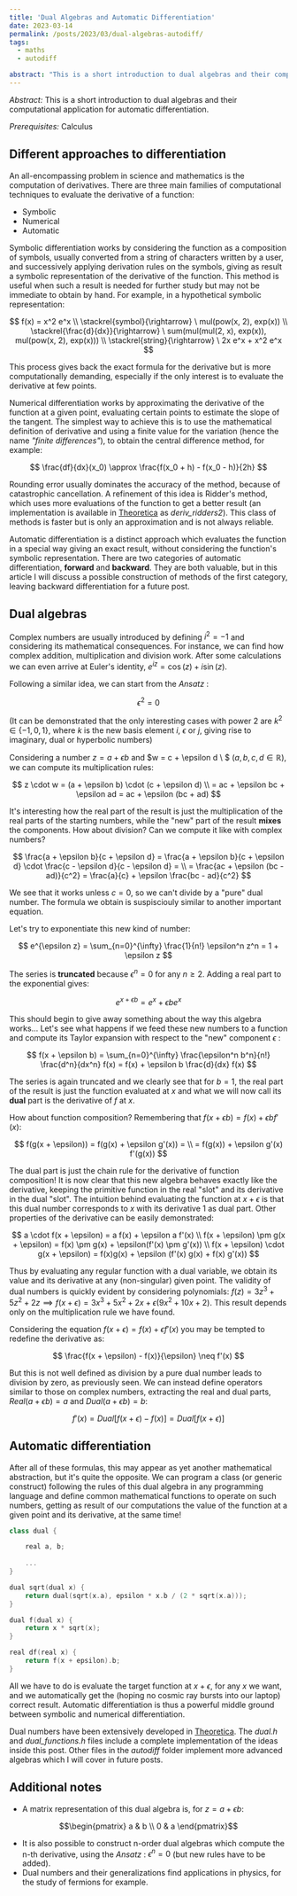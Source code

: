 ```yaml
---
title: 'Dual Algebras and Automatic Differentiation'
date: 2023-03-14
permalink: /posts/2023/03/dual-algebras-autodiff/
tags:
  - maths
  - autodiff

abstract: "This is a short introduction to dual algebras and their computational application for automatic differentiation"
---
```


_Abstract:_ This is a short introduction to dual algebras and their computational application for automatic differentiation.

_Prerequisites:_ Calculus


Different approaches to differentiation
------
An all-encompassing problem in science and mathematics is the computation of derivatives. There are three main families of computational techniques to evaluate the derivative of a function:
  - Symbolic
  - Numerical
  - Automatic

Symbolic differentiation works by considering the function as a composition of symbols, usually converted from a string of characters written by a user, and successively applying derivation rules on the symbols, giving as result a symbolic representation of the derivative of the function. This method is useful when such a result is needed for further study but may not be immediate to obtain by hand. For example, in a hypothetical symbolic representation:

$$
f(x) = x^2 e^x \\ \stackrel{symbol}{\rightarrow} \  mul(pow(x, 2), exp(x)) \\
\stackrel{\frac{d}{dx}}{\rightarrow} \ sum(mul(mul(2, x), exp(x)), mul(pow(x, 2), exp(x))) \\
\stackrel{string}{\rightarrow} \ 2x e^x + x^2 e^x
$$

This process gives back the exact formula for the derivative but is more computationally demanding, especially if the only interest is to evaluate the derivative at few points.

Numerical differentiation works by approximating the derivative of the function at a given point, evaluating certain points to estimate the slope of the tangent. The simplest way to achieve this is to use the mathematical definition of derivative and using a finite value for the variation (hence the name *"finite differences"*), to obtain the central difference method, for example:

$$
\frac{df}{dx}(x_0) \approx \frac{f(x_0 + h) - f(x_0 - h)}{2h}
$$

Rounding error usually dominates the accuracy of the method, because of catastrophic cancellation. A refinement of this idea is Ridder's method, which uses more evaluations of the function to get a better result (an implementation is available in [Theoretica](https://github.com/chaotic-society/theoretica/blob/master/src/calculus/derivation.h) as *deriv_ridders2*). This class of methods is faster but is only an approximation and is not always reliable.

Automatic differentiation is a distinct approach which evaluates the function in a special way giving an exact result, without considering the function's symbolic representation. There are two categories of automatic differentiation, **forward** and **backward**. They are both valuable, but in this article I will discuss a possible construction of methods of the first category, leaving backward differentiation for a future post.

Dual algebras
------
Complex numbers are usually introduced by defining $i^2 = -1$ and considering its mathematical consequences. For instance, we can find how complex addition, multiplication and division work. After some calculations we can even arrive at Euler's identity, $e^{iz} = \cos(z) + i\sin(z)$.

Following a similar idea, we can start from the *Ansatz* :

$$
\epsilon^2 = 0
$$

(It can be demonstrated that the only interesting cases with power 2 are $k^2 \in \{-1, 0, 1\}$, where $k$ is the new basis element $i$, $\epsilon$ or $j$, giving rise to imaginary, dual or hyperbolic numbers)

Considering a number $z = a + \epsilon b$ and $w = c + \epsilon d \ $ ($a, b, c, d \in \mathbb{R}$), we can compute its multiplication rules:

$$
z \cdot w = (a + \epsilon b) \cdot (c + \epsilon d) \\
= ac + \epsilon bc + \epsilon ad = ac + \epsilon (bc + ad)
$$

It's interesting how the real part of the result is just the multiplication of the real parts of the starting numbers, while the "new" part of the result **mixes** the components. How about division? Can we compute it like with complex numbers?

$$
\frac{a + \epsilon b}{c + \epsilon d} = \frac{a + \epsilon b}{c + \epsilon d} \cdot \frac{c - \epsilon d}{c - \epsilon d} = \\ = \frac{ac + \epsilon (bc - ad)}{c^2} = \frac{a}{c} + \epsilon \frac{bc - ad}{c^2}
$$

We see that it works unless $c = 0$, so we can't divide by a "pure" dual number. The formula we obtain is suspisciouly similar to another important equation.

Let's try to exponentiate this new kind of number:

$$
e^{\epsilon z} = \sum_{n=0}^{\infty} \frac{1}{n!} \epsilon^n z^n = 1 + \epsilon z
$$

The series is **truncated** because $\epsilon^n = 0$ for any $n \geq 2$. Adding a real part to the exponential gives:

$$
e^{x + \epsilon b} = e^x + \epsilon b e^x
$$

This should begin to give away something about the way this algebra works... Let's see what happens if we feed these new numbers to a function and compute its Taylor expansion with respect to the "new" component $\epsilon$ :

$$
f(x + \epsilon b) = \sum_{n=0}^{\infty} \frac{\epsilon^n b^n}{n!} \frac{d^n}{dx^n} f(x) = f(x) + \epsilon b \frac{d}{dx} f(x)
$$

The series is again truncated and we clearly see that for $b = 1$, the real part of the result is just the function evaluated at $x$ and what we will now call its **dual** part is the derivative of $f$ at $x$.

How about function composition? Remembering that $f(x + \epsilon b) = f(x) + \epsilon b f'(x)$:

$$
f(g(x + \epsilon)) = f(g(x) + \epsilon g'(x)) = \\
= f(g(x)) + \epsilon g'(x) f'(g(x))
$$

The dual part is just the chain rule for the derivative of function composition! It is now clear that this new algebra behaves exactly like the derivative, keeping the primitive function in the real "slot" and its derivative in the dual "slot". The intuition behind evaluating the function at $x + \epsilon$ is that this dual number corresponds to $x$ with its derivative $1$ as dual part. Other properties of the derivative can be easily demonstrated:

$$
a \cdot f(x + \epsilon) = a f(x) + \epsilon a f'(x) \\
f(x + \epsilon) \pm g(x + \epsilon) = f(x) \pm g(x) + \epsilon(f'(x) \pm g'(x)) \\
f(x + \epsilon) \cdot g(x + \epsilon) = f(x)g(x) + \epsilon (f'(x) g(x) + f(x) g'(x))
$$

Thus by evaluating any regular function with a dual variable, we obtain its value and its derivative at any (non-singular) given point. The validity of dual numbers is quickly evident by considering polynomials: $f(z) = 3 z^3 + 5 z^2 + 2 z \implies f(x + \epsilon) = 3 x^3 + 5 x^2 + 2 x + \epsilon (9 x^2 + 10 x + 2)$. This result depends only on the multiplication rule we have found.

Considering the equation $f(x + \epsilon) = f(x) + \epsilon f'(x)$ you may be tempted to redefine the derivative as:

$$
\frac{f(x + \epsilon) - f(x)}{\epsilon} \neq f'(x)
$$

But this is not well defined as division by a pure dual number leads to division by zero, as previously seen. We can instead define operators similar to those on complex numbers, extracting the real and dual parts, $Real(a + \epsilon b) = a$ and $Dual(a + \epsilon b) = b$:

$$
f'(x) = Dual[f(x + \epsilon) - f(x)] = Dual[f(x + \epsilon)]
$$

Automatic differentiation
------

After all of these formulas, this may appear as yet another mathematical abstraction, but it's quite the opposite. We can program a class (or generic construct) following the rules of this dual algebra in any programming language and define common mathematical functions to operate on such numbers, getting as result of our computations the value of the function at a given point and its derivative, at the same time!

```cpp
class dual {

	real a, b;
    
    ...
}

dual sqrt(dual x) {
	return dual(sqrt(x.a), epsilon * x.b / (2 * sqrt(x.a)));
}

dual f(dual x) {
	return x * sqrt(x);
}

real df(real x) {
	return f(x + epsilon).b;
}
```

All we have to do is evaluate the target function at $x + \epsilon$, for any $x$ we want, and we automatically get the (hoping no cosmic ray bursts into our laptop) correct result. Automatic differentiation is thus a powerful middle ground between symbolic and numerical differentiation.

Dual numbers have been extensively developed in [Theoretica](https://www.github.com/chaotic-society/theoretica). The *dual.h* and *dual_functions.h* files include a complete implementation of the ideas inside this post. Other files in the *autodiff* folder implement more advanced algebras which I will cover in future posts.

Additional notes
------
- A matrix representation of this dual algebra is, for $z = a + \epsilon b$:

$$\begin{pmatrix} a & b \\ 0 & a \end{pmatrix}$$

- It is also possible to construct n-order dual algebras which compute the n-th derivative, using the *Ansatz* : $\epsilon^n = 0$ (but new rules have to be added).
- Dual numbers and their generalizations find applications in physics, for the study of fermions for example.